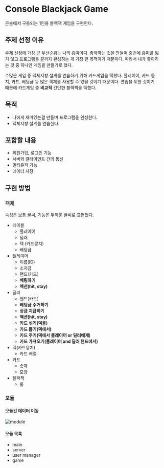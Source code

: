 # Console Blackjack Game

콘솔에서 구동되는 1인용 블랙잭 게임을 구현한다.

## 주제 선정 이유

주제 선정에 가장 큰 우선순위는 나의 흥미이다. 좋아하는 것을 만들며 중간에 흥미를 잃지 않고 프로그램을 끝까지 완성하는 게 가장 큰 목적이기 때문이다.  따라서 내가 좋아하는 것 중 하나인 게임을 만들기로 했다.

수많은 게임 중 객체지향 설계를 연습하기 위해 카드게임을 택했다. 플레이어, 카드 뭉치, 카드, 베팅금 등 많은 객체를 사용할 수 있을 것이기 때문이다. 연습을 위한 것이기 때문에 카드게임 중 **비교적**  간단한 블랙잭을 택했다.



## 목적

- 나에게 재미있는걸 만들며 프로그램을 완성한다.
- 객체지향 설계를 연습한다.



## 포함할 내용

- 회원가입, 로그인 기능
- 서버와 클라이언트 간의 통신
- 멀티유저  기능
- 데이터 저장



## 구현 방법

### 객체

속성은 보통 글씨, 기능은 두꺼운 글씨로 표현했다.

- 테이블
  - 플레이어
  - 딜러
  - 덱 (카드뭉치)
  - 베팅금
- 플레이어 
  - 이름(ID)
  - 소지금
  - 핸드(카드)
  - **베팅하기**
  - **액션(hit, stay)**
- 딜러 
  - 핸드(카드)
  - **베팅금 수거하기**
  - **상금 지급하기**
  - **액션(hit, stay)**
  - **카드 섞기(덱을)**
  - **카드 뽑기(덱에서)**
  - **카드 주기(덱에서 플레이어 or 딜러에게)**
  - **카드 가져오기(플레이어 and 딜러 핸드에서)**
- 덱(카드뭉치)
  - 카드 배열
- 카드
  - 숫자
  - 모양
- 블랙잭
  - 룰

### 모듈

#### 모듈간 데이터 이동

![module](<https://user-images.githubusercontent.com/26920620/58724810-83fd2e00-8418-11e9-8fd3-ef9bb980b8be.png>)

#### 모듈 목록

- main
- server 
- user manager
- game

